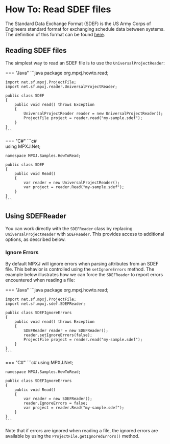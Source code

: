 # How To: Read SDEF files
The Standard Data Exchange Format (SDEF) is the US Army Corps of Engineers
standard format for exchanging schedule data between systems. The definition of
this format can be found 
[here](https://www.publications.usace.army.mil/Portals/76/Publications/EngineerRegulations/ER_1-1-11.pdf).

## Reading SDEF files
The simplest way to read an SDEF file is to use the `UniversalProjectReader`:

=== "Java"
	```java
	package org.mpxj.howto.read;
	
	import net.sf.mpxj.ProjectFile;
	import net.sf.mpxj.reader.UniversalProjectReader;
	
	public class SDEF
	{
		public void read() throws Exception
		{
			UniversalProjectReader reader = new UniversalProjectReader();
			ProjectFile project = reader.read("my-sample.sdef");
		}
	}
	```

=== "C#"
	```c#	
	using MPXJ.Net;
	
	namespace MPXJ.Samples.HowToRead;

	public class SDEF
	{
		public void Read()
		{
			var reader = new UniversalProjectReader();
			var project = reader.Read("my-sample.sdef");
		}
	}
	```

## Using SDEFReader
You can work directly with the `SDEFReader` class by replacing
`UniversalProjectReader` with `SDEFReader`. This provides access to additional
options, as described below.

### Ignore Errors
By default MPXJ will ignore errors when parsing attributes from an SDEF file.
This behavior is controlled using the `setIgnoreErrors` method. The example
below illustrates how we can force the `SDEFReader` to report
errors encountered when reading a file:

=== "Java"
	```java
	package org.mpxj.howto.read;
	
	import net.sf.mpxj.ProjectFile;
	import net.sf.mpxj.sdef.SDEFReader;
	
	public class SDEFIgnoreErrors
	{
		public void read() throws Exception
		{
			SDEFReader reader = new SDEFReader();
			reader.setIgnoreErrors(false);
			ProjectFile project = reader.read("my-sample.sdef");
		}
	}
	```

=== "C#"
	```c#
	using MPXJ.Net;
	
	namespace MPXJ.Samples.HowToRead;
	
	public class SDEFIgnoreErrors
	{
	 	public void Read()
	 	{
		  	var reader = new SDEFReader();
		  	reader.IgnoreErrors = false;
		  	var project = reader.Read("my-sample.sdef");
	 	}
	}
	```

Note that if errors are ignored when reading a file, the ignored errors
are available by using the `ProjectFile.getIgnoredErrors()` method.
